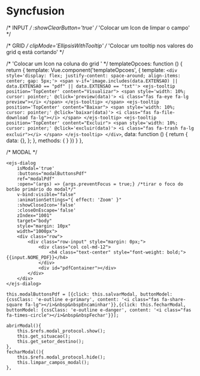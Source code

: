 # Syncfusion

/* INPUT */
    :showClearButton='true' /* 'Colocar um Icon de limpar o campo' */

/* GRID */
    clipMode='EllipsisWithTooltip' /* 'Colocar um tooltip nos valores do grid q está cortando' */


/* 'Colocar um Icon na coluna do grid ' */
    <e-column :template="templateOpcoesOcorrencia" headerText='Obs' textAlign='Center' width='80'></e-column>
    templateOpcoes: function () {
        return {
            template: Vue.component('templateOpcoes', {
                template: `
                    <div style='display: flex; justify-content: space-around; align-items: center; gap: 5px;'>
                        <span v-if='image.includes(data.EXTENSAO) || data.EXTENSAO == "pdf" || data.EXTENSAO == "txt"'>
                            <ejs-tooltip
                                position='TopCenter'
                                content="Visualizar">
                                <span
                                    style='width: 10%; cursor: pointer;'
                                    @click='preview(data)'>
                                    <i class="fas fa-eye fa-lg preview"></i>
                                </span>
                            </ejs-tooltip>
                        </span>
                        <ejs-tooltip
                            position='TopCenter'
                            content="Baixar">
                            <span
                                style='width: 10%; cursor: pointer;'
                                @click='baixar(data)'>
                                <i class="fas fa-file-download fa-lg"></i>
                            </span>
                        </ejs-tooltip>
                        <ejs-tooltip
                            position='TopCenter'
                            content="Excluir">
                            <span
                                style='width: 10%; cursor: pointer;'
                                @click='excluir(data)'>
                                <i class="fas fa-trash fa-lg excluir"></i>
                            </span>
                        </ejs-tooltip>
                    </div>
                    `,
                data: function () {
                    return {
                        data: {},
                    };
                },
                methods: {
                }
            })
        }
    },

/* MODAL */

    <ejs-dialog
        isModal='true'
        :buttons="modalButtonsPdf"
        ref="modalPdf"
        :open="(args) => {args.preventFocus = true;} /*tirar o foco do botão primário do modal*/"
        v-bind:visible="false"
        :animationSettings="{ effect: 'Zoom' }"
        :showCloseIcon='false'
        :closeOnEscape='false'
        zIndex="1001"
        target="body"
        style="margin: 10px"
        width="1000px">
        <div class="row">
            <div class="row-input" style="margin: 0px;">
                <div class="col col-md-12">
                    <h4 class="text-center" style="font-weight: bold;">{{input.NOME_PDF}}</h4>
                </div>
                <div id="pdfContainer"></div>
            </div>
        </div>
    </ejs-dialog>

    this.modalButtonsPdf = [{click: this.salvarModal, buttonModel: {cssClass: 'e-outline e-primary', content: '<i class="fas fa-share-square fa-lg"></i>&nbsp&nbspEncaminhar'}},{click: this.fecharModal, buttonModel: {cssClass: 'e-outline e-danger', content: '<i class="fas fa-times-circle"></i>&nbsp&nbspFechar'}}];

    abrirModal(){
        this.$refs.modal_protocol.show();
        this.get_situacao();
        this.get_setor_destino();
    },
    fecharModal(){
        this.$refs.modal_protocol.hide();
        this.limpar_campos_modal();
    },
